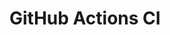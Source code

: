 # GitHub Actions CI









































































































































































































































































































































































































































































































